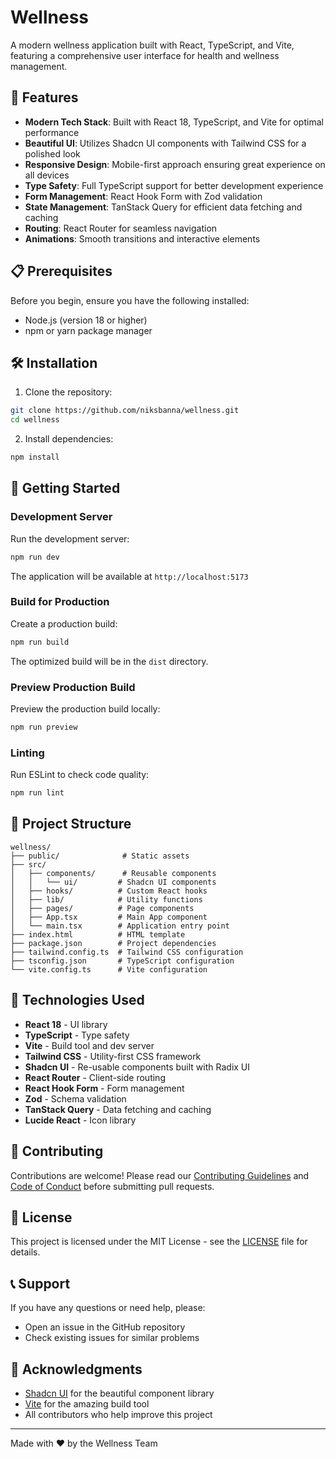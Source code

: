 # Wellness

A modern wellness application built with React, TypeScript, and Vite, featuring a comprehensive user interface for health and wellness management.

## 🚀 Features

- **Modern Tech Stack**: Built with React 18, TypeScript, and Vite for optimal performance
- **Beautiful UI**: Utilizes Shadcn UI components with Tailwind CSS for a polished look
- **Responsive Design**: Mobile-first approach ensuring great experience on all devices
- **Type Safety**: Full TypeScript support for better development experience
- **Form Management**: React Hook Form with Zod validation
- **State Management**: TanStack Query for efficient data fetching and caching
- **Routing**: React Router for seamless navigation
- **Animations**: Smooth transitions and interactive elements

## 📋 Prerequisites

Before you begin, ensure you have the following installed:
- Node.js (version 18 or higher)
- npm or yarn package manager

## 🛠️ Installation

1. Clone the repository:
```bash
git clone https://github.com/niksbanna/wellness.git
cd wellness
```

2. Install dependencies:
```bash
npm install
```

## 🚀 Getting Started

### Development Server

Run the development server:

```bash
npm run dev
```

The application will be available at `http://localhost:5173`

### Build for Production

Create a production build:

```bash
npm run build
```

The optimized build will be in the `dist` directory.

### Preview Production Build

Preview the production build locally:

```bash
npm run preview
```

### Linting

Run ESLint to check code quality:

```bash
npm run lint
```

## 📁 Project Structure

```
wellness/
├── public/              # Static assets
├── src/
│   ├── components/      # Reusable components
│   │   └── ui/         # Shadcn UI components
│   ├── hooks/          # Custom React hooks
│   ├── lib/            # Utility functions
│   ├── pages/          # Page components
│   ├── App.tsx         # Main App component
│   └── main.tsx        # Application entry point
├── index.html          # HTML template
├── package.json        # Project dependencies
├── tailwind.config.ts  # Tailwind CSS configuration
├── tsconfig.json       # TypeScript configuration
└── vite.config.ts      # Vite configuration
```

## 🧪 Technologies Used

- **React 18** - UI library
- **TypeScript** - Type safety
- **Vite** - Build tool and dev server
- **Tailwind CSS** - Utility-first CSS framework
- **Shadcn UI** - Re-usable components built with Radix UI
- **React Router** - Client-side routing
- **React Hook Form** - Form management
- **Zod** - Schema validation
- **TanStack Query** - Data fetching and caching
- **Lucide React** - Icon library

## 🤝 Contributing

Contributions are welcome! Please read our [Contributing Guidelines](CONTRIBUTING.md) and [Code of Conduct](CODE_OF_CONDUCT.md) before submitting pull requests.

## 📄 License

This project is licensed under the MIT License - see the [LICENSE](LICENSE) file for details.

## 📞 Support

If you have any questions or need help, please:
- Open an issue in the GitHub repository
- Check existing issues for similar problems

## 🙏 Acknowledgments

- [Shadcn UI](https://ui.shadcn.com/) for the beautiful component library
- [Vite](https://vitejs.dev/) for the amazing build tool
- All contributors who help improve this project

---

Made with ❤️ by the Wellness Team
